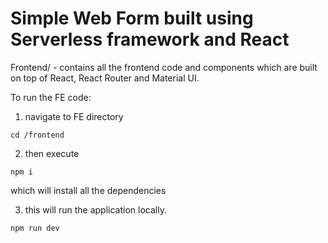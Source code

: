 # Simple Web Form built using Serverless framework and React

Frontend/ - contains all the frontend code and components which are built on top of React, React Router and Material UI.

To run the FE code:
1. navigate to FE directory
```
cd /frontend
```
2. then execute
```
npm i 
```
which will install all the dependencies 

3. this will run the application locally.
```
npm run dev
```
